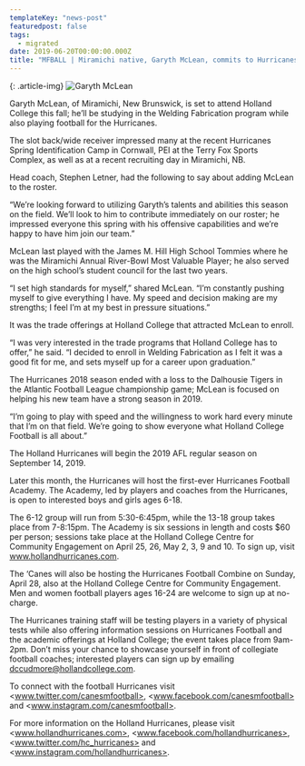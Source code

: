 ```yaml
---
templateKey: "news-post"
featuredpost: false
tags:
  - migrated
date: 2019-06-20T00:00:00.000Z
title: "MFBALL | Miramichi native, Garyth McLean, commits to Hurricanes for 2019"
---
```


{: .article-img}
![Garyth McLean](/img/posts/garyth-mclean.jpg)

Garyth McLean, of Miramichi, New Brunswick, is set to attend Holland College this fall; he’ll be studying in the Welding Fabrication program while also playing football for the Hurricanes.

The slot back/wide receiver impressed many at the recent Hurricanes Spring Identification Camp in Cornwall, PEI at the Terry Fox Sports Complex, as well as at a recent recruiting day in Miramichi, NB.

Head coach, Stephen Letner, had the following to say about adding McLean to the roster.

“We’re looking forward to utilizing Garyth’s talents and abilities this season on the field. We’ll look to him to contribute immediately on our roster; he impressed everyone this spring with his offensive capabilities and we’re happy to have him join our team.”

McLean last played with the James M. Hill High School Tommies where he was the Miramichi Annual River-Bowl Most Valuable Player; he also served on the high school’s student council for the last two years.

“I set high standards for myself,” shared McLean.  “I’m constantly pushing myself to give everything I have.  My speed and decision making are my strengths; I feel I’m at my best in pressure situations.”

It was the trade offerings at Holland College that attracted McLean to enroll.

“I was very interested in the trade programs that Holland College has to offer,” he said.  “I decided to enroll in Welding Fabrication as I felt it was a good fit for me, and sets myself up for a career upon graduation.”

The Hurricanes 2018 season ended with a loss to the Dalhousie Tigers in the Atlantic Football League championship game; McLean is focused on helping his new team have a strong season in 2019.

“I’m going to play with speed and the willingness to work hard every minute that I’m on that field.  We’re going to show everyone what Holland College Football is all about.”

The Holland Hurricanes will begin the 2019 AFL regular season on September 14, 2019.

Later this month, the Hurricanes will host the first-ever Hurricanes Football Academy.  The Academy, led by players and coaches from the Hurricanes, is open to interested boys and girls ages 6-18.

The 6-12 group will run from 5:30-6:45pm, while the 13-18 group takes place from 7-8:15pm.  The Academy is six sessions in length and costs $60 per person; sessions take place at the Holland College Centre for Community Engagement on April 25, 26, May 2, 3, 9 and 10.  To sign up, visit www.hollandhurricanes.com.

The ‘Canes will also be hosting the Hurricanes Football Combine on Sunday, April 28, also at the Holland College Centre for Community Engagement.  Men and women football players ages 16-24 are welcome to sign up at no-charge.

The Hurricanes training staff will be testing players in a variety of physical tests while also offering information sessions on Hurricanes Football and the academic offerings at Holland College; the event takes place from 9am-2pm.  Don’t miss your chance to showcase yourself in front of collegiate football coaches; interested players can sign up by emailing dccudmore@hollandcollege.com.

To connect with the football Hurricanes visit <www.twitter.com/canesmfootball>, <www.facebook.com/canesmfootball> and <www.instagram.com/canesmfootball>.

For more information on the Holland Hurricanes, please visit <www.hollandhurricanes.com>, <www.facebook.com/hollandhurricanes>, <www.twitter.com/hc_hurricanes> and <www.instagram.com/hollandhurricanes>.
